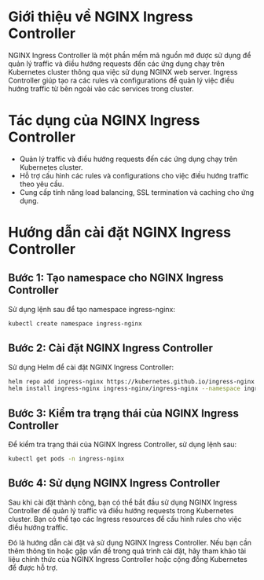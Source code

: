 # Giới thiệu về NGINX Ingress Controller

NGINX Ingress Controller là một phần mềm mã nguồn mở được sử dụng để quản lý traffic và điều hướng requests đến các ứng dụng chạy trên Kubernetes cluster thông qua việc sử dụng NGINX web server. Ingress Controller giúp tạo ra các rules và configurations để quản lý việc điều hướng traffic từ bên ngoài vào các services trong cluster.

# Tác dụng của NGINX Ingress Controller

- Quản lý traffic và điều hướng requests đến các ứng dụng chạy trên Kubernetes cluster.
- Hỗ trợ cấu hình các rules và configurations cho việc điều hướng traffic theo yêu cầu.
- Cung cấp tính năng load balancing, SSL termination và caching cho ứng dụng.

# Hướng dẫn cài đặt NGINX Ingress Controller

## Bước 1: Tạo namespace cho NGINX Ingress Controller

Sử dụng lệnh sau để tạo namespace ingress-nginx:

```bash
kubectl create namespace ingress-nginx
```

## Bước 2: Cài đặt NGINX Ingress Controller

Sử dụng Helm để cài đặt NGINX Ingress Controller:

```bash
helm repo add ingress-nginx https://kubernetes.github.io/ingress-nginx
helm install ingress-nginx ingress-nginx/ingress-nginx --namespace ingress-nginx
```

## Bước 3: Kiểm tra trạng thái của NGINX Ingress Controller

Để kiểm tra trạng thái của NGINX Ingress Controller, sử dụng lệnh sau:

```bash
kubectl get pods -n ingress-nginx
```

## Bước 4: Sử dụng NGINX Ingress Controller

Sau khi cài đặt thành công, bạn có thể bắt đầu sử dụng NGINX Ingress Controller để quản lý traffic và điều hướng requests trong Kubernetes cluster. Bạn có thể tạo các Ingress resources để cấu hình rules cho việc điều hướng traffic.

Đó là hướng dẫn cài đặt và sử dụng NGINX Ingress Controller. Nếu bạn cần thêm thông tin hoặc gặp vấn đề trong quá trình cài đặt, hãy tham khảo tài liệu chính thức của NGINX Ingress Controller hoặc cộng đồng Kubernetes để được hỗ trợ.